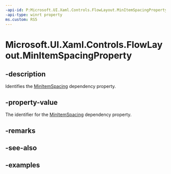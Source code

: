 ```yaml
---
-api-id: P:Microsoft.UI.Xaml.Controls.FlowLayout.MinItemSpacingProperty
-api-type: winrt property
ms.custom: RS5
---
```


<!-- Property syntax.
public DependencyProperty MinItemSpacingProperty { get; }
-->

# Microsoft.UI.Xaml.Controls.FlowLayout.MinItemSpacingProperty

## -description

Identifies the [MinItemSpacing](flowlayout_minitemspacing.md) dependency property.

## -property-value

The identifier for the [MinItemSpacing](flowlayout_minitemspacing.md) dependency property.

## -remarks

## -see-also

## -examples

